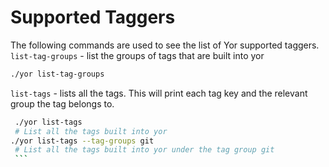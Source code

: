 # Supported Taggers

The following commands are used to see the list of Yor supported taggers. 
`list-tag-groups` - list the groups of tags that are built into yor
   ```sh
   ./yor list-tag-groups
   ```
`list-tags` - lists all the tags. This will print each tag key
   and the relevant group the tag belongs to.
   ```sh
    ./yor list-tags 
    # List all the tags built into yor
   ./yor list-tags --tag-groups git
    # List all the tags built into yor under the tag group git
    ```